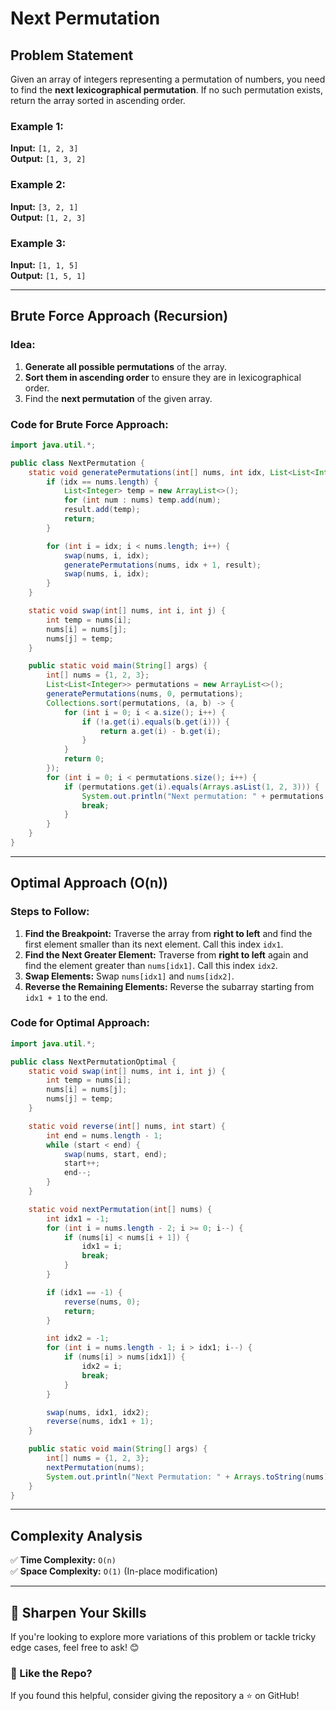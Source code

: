 # Next Permutation

## Problem Statement
Given an array of integers representing a permutation of numbers, you need to find the **next lexicographical permutation**. If no such permutation exists, return the array sorted in ascending order.

### Example 1:
**Input:** `[1, 2, 3]`  
**Output:** `[1, 3, 2]`

### Example 2:
**Input:** `[3, 2, 1]`  
**Output:** `[1, 2, 3]`

### Example 3:
**Input:** `[1, 1, 5]`  
**Output:** `[1, 5, 1]`

---

## Brute Force Approach (Recursion)
### Idea:
1. **Generate all possible permutations** of the array.
2. **Sort them in ascending order** to ensure they are in lexicographical order.
3. Find the **next permutation** of the given array.

### Code for Brute Force Approach:
```java
import java.util.*;

public class NextPermutation {
    static void generatePermutations(int[] nums, int idx, List<List<Integer>> result) {
        if (idx == nums.length) {
            List<Integer> temp = new ArrayList<>();
            for (int num : nums) temp.add(num);
            result.add(temp);
            return;
        }

        for (int i = idx; i < nums.length; i++) {
            swap(nums, i, idx);
            generatePermutations(nums, idx + 1, result);
            swap(nums, i, idx);
        }
    }

    static void swap(int[] nums, int i, int j) {
        int temp = nums[i];
        nums[i] = nums[j];
        nums[j] = temp;
    }

    public static void main(String[] args) {
        int[] nums = {1, 2, 3};
        List<List<Integer>> permutations = new ArrayList<>();
        generatePermutations(nums, 0, permutations);
        Collections.sort(permutations, (a, b) -> {
            for (int i = 0; i < a.size(); i++) {
                if (!a.get(i).equals(b.get(i))) {
                    return a.get(i) - b.get(i);
                }
            }
            return 0;
        });
        for (int i = 0; i < permutations.size(); i++) {
            if (permutations.get(i).equals(Arrays.asList(1, 2, 3))) {
                System.out.println("Next permutation: " + permutations.get(i + 1));
                break;
            }
        }
    }
}
```

---

## Optimal Approach (O(n))
### Steps to Follow:
1. **Find the Breakpoint:** Traverse the array from **right to left** and find the first element smaller than its next element. Call this index `idx1`.
2. **Find the Next Greater Element:** Traverse from **right to left** again and find the element greater than `nums[idx1]`. Call this index `idx2`.
3. **Swap Elements:** Swap `nums[idx1]` and `nums[idx2]`.
4. **Reverse the Remaining Elements:** Reverse the subarray starting from `idx1 + 1` to the end.

### Code for Optimal Approach:
```java
import java.util.*;

public class NextPermutationOptimal {
    static void swap(int[] nums, int i, int j) {
        int temp = nums[i];
        nums[i] = nums[j];
        nums[j] = temp;
    }

    static void reverse(int[] nums, int start) {
        int end = nums.length - 1;
        while (start < end) {
            swap(nums, start, end);
            start++;
            end--;
        }
    }

    static void nextPermutation(int[] nums) {
        int idx1 = -1;
        for (int i = nums.length - 2; i >= 0; i--) {
            if (nums[i] < nums[i + 1]) {
                idx1 = i;
                break;
            }
        }

        if (idx1 == -1) {
            reverse(nums, 0);
            return;
        }

        int idx2 = -1;
        for (int i = nums.length - 1; i > idx1; i--) {
            if (nums[i] > nums[idx1]) {
                idx2 = i;
                break;
            }
        }

        swap(nums, idx1, idx2);
        reverse(nums, idx1 + 1);
    }

    public static void main(String[] args) {
        int[] nums = {1, 2, 3};
        nextPermutation(nums);
        System.out.println("Next Permutation: " + Arrays.toString(nums));
    }
}
```

---

## Complexity Analysis
✅ **Time Complexity:** `O(n)`  
✅ **Space Complexity:** `O(1)` (In-place modification)

---

## 🚀 Sharpen Your Skills
If you're looking to explore more variations of this problem or tackle tricky edge cases, feel free to ask! 😊

### 🔗 Like the Repo?
If you found this helpful, consider giving the repository a ⭐ on GitHub!

